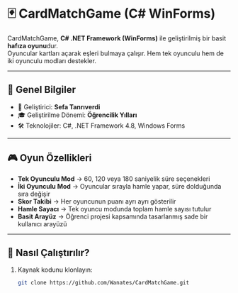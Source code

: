 # 🃏 CardMatchGame (C# WinForms)

CardMatchGame, **C# .NET Framework (WinForms)** ile geliştirilmiş bir basit **hafıza oyunu**dur.  
Oyuncular kartları açarak eşleri bulmaya çalışır. Hem tek oyunculu hem de iki oyunculu modları destekler.  

---

## 📌 Genel Bilgiler
- 👤 Geliştirici: **Sefa Tanrıverdi**  
- 🎓 Geliştirilme Dönemi: **Öğrencilik Yılları**  
- 🛠️ Teknolojiler: C#, .NET Framework 4.8, Windows Forms  

---

## 🎮 Oyun Özellikleri
- **Tek Oyunculu Mod** → 60, 120 veya 180 saniyelik süre seçenekleri  
- **İki Oyunculu Mod** → Oyuncular sırayla hamle yapar, süre dolduğunda sıra değişir  
- **Skor Takibi** → Her oyuncunun puanı ayrı ayrı gösterilir  
- **Hamle Sayacı** → Tek oyuncu modunda toplam hamle sayısı tutulur  
- **Basit Arayüz** → Öğrenci projesi kapsamında tasarlanmış sade bir kullanıcı arayüzü  

---

## 🚀 Nasıl Çalıştırılır?
1. Kaynak kodunu klonlayın:  
   ```bash
   git clone https://github.com/Wanates/CardMatchGame.git
